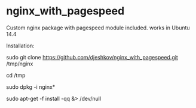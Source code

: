 # nginx_with_pagespeed
Custom nginx package with pagespeed module included. works in Ubuntu 14.4

Installation:

sudo git clone https://github.com/djeshkov/nginx_with_pagespeed.git /tmp/nginx


cd /tmp


sudo dpkg -i nginx*


sudo apt-get -f install -qq  &> /dev/null



